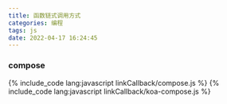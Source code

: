 ```yaml
---
title: 函数链式调用方式
categories: 编程
tags: js
date: 2022-04-17 16:24:45
---
```


### compose
{% include_code lang:javascript linkCallback/compose.js %}
{% include_code lang:javascript linkCallback/koa-compose.js %}
